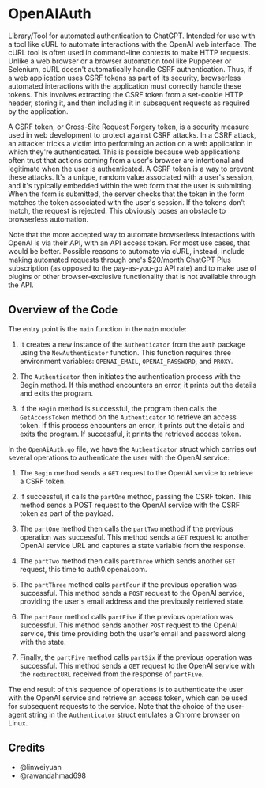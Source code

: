 # OpenAIAuth
Library/Tool for automated authentication to ChatGPT. Intended for use with a tool like cURL to automate interactions with the OpenAI web interface. The cURL tool is often used in command-line contexts to make HTTP requests. Unlike a web browser or a browser automation tool like Puppeteer or Selenium, cURL doesn't automatically handle CSRF authentication. Thus, if a web application uses CSRF tokens as part of its security, browserless automated interactions with the application must correctly handle these tokens. This involves extracting the CSRF token from a set-cookie HTTP header, storing it, and then including it in subsequent requests as required by the application.

A CSRF token, or Cross-Site Request Forgery token, is a security measure used in web development to protect against CSRF attacks. In a CSRF attack, an attacker tricks a victim into performing an action on a web application in which they're authenticated. This is possible because web applications often trust that actions coming from a user's browser are intentional and legitimate when the user is authenticated. A CSRF token is a way to prevent these attacks. It's a unique, random value associated with a user's session, and it's typically embedded within the web form that the user is submitting. When the form is submitted, the server checks that the token in the form matches the token associated with the user's session. If the tokens don't match, the request is rejected. This obviously poses an obstacle to browserless automation.

Note that the more accepted way to automate browserless interactions with OpenAI is via their API, with an API access token. For most use cases, that would be better. Possible reasons to automate via cURL, instead, include making automated requests through one's $20/month ChatGPT Plus subscription (as opposed to the pay-as-you-go API rate) and to make use of plugins or other browser-exclusive functionality that is not available through the API.

## Overview of the Code
The entry point is the `main` function in the `main` module: 

1. It creates a new instance of the `Authenticator` from the `auth` package using the `NewAuthenticator` function. This function requires three environment variables: `OPENAI_EMAIL`, `OPENAI_PASSWORD`, and `PROXY`.

2. The `Authenticator` then initiates the authentication process with the Begin method. If this method encounters an error, it prints out the details and exits the program.

3. If the `Begin` method is successful, the program then calls the `GetAccessToken` method on the `Authenticator` to retrieve an access token. If this process encounters an error, it prints out the details and exits the program. If successful, it prints the retrieved access token.

In the `OpenAiAuth.go` file, we have the `Authenticator` struct which carries out several operations to authenticate the user with the OpenAI service:

1. The `Begin` method sends a `GET` request to the OpenAI service to retrieve a CSRF token.

2. If successful, it calls the `partOne` method, passing the CSRF token. This method sends a POST request to the OpenAI service with the CSRF token as part of the payload.

3. The `partOne` method then calls the `partTwo` method if the previous operation was successful. This method sends a `GET` request to another OpenAI service URL and captures a state variable from the response.

4. The `partTwo` method then calls `partThree` which sends another `GET` request, this time to auth0.openai.com.

3. The `partThree` method calls `partFour` if the previous operation was successful. This method sends a `POST` request to the OpenAI service, providing the user's email address and the previously retrieved state.

4. The `partFour` method calls `partFive` if the previous operation was successful. This method sends another `POST` request to the OpenAI service, this time providing both the user's email and password along with the state.

5. Finally, the `partFive` method calls `partSix` if the previous operation was successful. This method sends a `GET` request to the OpenAI service with the `redirectURL` received from the response of `partFive`.

The end result of this sequence of operations is to authenticate the user with the OpenAI service and retrieve an access token, which can be used for subsequent requests to the service. Note that the choice of the user-agent string in the `Authenticator` struct emulates a Chrome browser on Linux.

## Credits
- @linweiyuan
- @rawandahmad698
